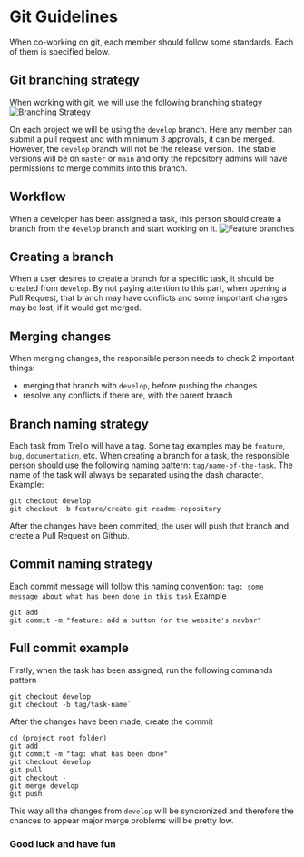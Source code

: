 # Git Guidelines
When co-working on git, each member should follow some standards. Each of them is specified below.

## Git branching strategy
When working with git, we will use the following branching strategy
![Branching Strategy](https://nvie.com/img/merge-without-ff@2x.png)

On each project we will be using the `develop` branch. Here any member can submit a pull request and with minimum 3 approvals, it can be merged. However, the `develop` branch will not be the release version. The stable versions will be on `master` or `main` and only the repository admins will have permissions to merge commits into this branch. 

## Workflow

When a developer has been assigned a task, this person should create a branch from the `develop` branch and start working on it. 
![Feature branches](https://buddy.works/blog/images/feature-branch.png)

## Creating a branch

When a user desires to create a branch for a specific task, it should be created from `develop`. By not paying attention to this part, when opening a Pull Request, that branch may have conflicts and some important changes may be lost, if it would get merged.

## Merging changes

When merging changes, the responsible person needs to check 2 important things:
- merging that branch with `develop`, before pushing the changes
- resolve any conflicts if there are, with the parent branch

## Branch naming strategy

Each task from Trello will have a tag. Some tag examples may be `feature`, `bug`, `documentation`, etc. When creating a branch for a task, the responsible person should use the following naming pattern: `tag/name-of-the-task`. The name of the task will always be separated using the dash character.
Example:
```
git checkout develop
git checkout -b feature/create-git-readme-repository
```
After the changes have been commited, the user will push that branch and create a Pull Request on Github.

## Commit naming strategy

Each commit message will follow this naming convention:
`tag: some message about what has been done in this task`
Example
```
git add .
git commit -m "feature: add a button for the website's navbar"
```

## Full commit example
Firstly, when the task has been assigned, run the following commands pattern
```
git checkout develop
git checkout -b tag/task-name`
```
After the changes have been made, create the commit
```
cd (project root folder)
git add .
git commit -m "tag: what has been done"
git checkout develop
git pull
git checkout -
git merge develop
git push
```

This way all the changes from `develop` will be syncronized and therefore the chances to appear major merge problems will be pretty low.

### Good luck and have fun
